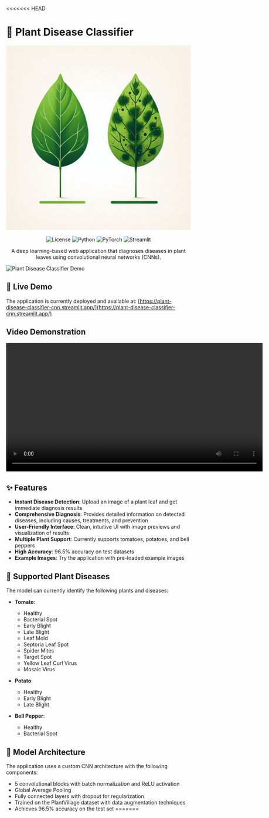 <<<<<<< HEAD
# 🌿 Plant Disease Classifier

<p align="center">
  <img src="images/logo.png" alt="Project Logo" width="600"/>
</p>

<p align="center">
  <img src="https://img.shields.io/badge/license-MIT-blue.svg" alt="License"/>
  <img src="https://img.shields.io/badge/python-3.8%2B-blue" alt="Python"/>
  <img src="https://img.shields.io/badge/PyTorch-2.0%2B-orange" alt="PyTorch"/>
  <img src="https://img.shields.io/badge/Streamlit-1.20%2B-red" alt="Streamlit"/>
</p>

<p align="center">
  A deep learning-based web application that diagnoses diseases in plant leaves using convolutional neural networks (CNNs).
</p>

![Plant Disease Classifier Demo](https://your-repo-url/images/demo.gif)

## 🚀 Live Demo

The application is currently deployed and available at:
[https://plant-disease-classifier-cnn.streamlit.app/](https://plant-disease-classifier-cnn.streamlit.app/)


## Video Demonstration

<div align="center">
  <video width="700" src="https://github.com/user-attachments/assets/205a963b-3a80-473e-8337-0dccaa977388"/>
</div>


## ✨ Features

- **Instant Disease Detection**: Upload an image of a plant leaf and get immediate diagnosis results
- **Comprehensive Diagnosis**: Provides detailed information on detected diseases, including causes, treatments, and prevention
- **User-Friendly Interface**: Clean, intuitive UI with image previews and visualization of results
- **Multiple Plant Support**: Currently supports tomatoes, potatoes, and bell peppers
- **High Accuracy**: 96.5% accuracy on test datasets
- **Example Images**: Try the application with pre-loaded example images

## 🧪 Supported Plant Diseases

The model can currently identify the following plants and diseases:

- **Tomato**:
  - Healthy
  - Bacterial Spot
  - Early Blight
  - Late Blight
  - Leaf Mold
  - Septoria Leaf Spot
  - Spider Mites
  - Target Spot
  - Yellow Leaf Curl Virus
  - Mosaic Virus

- **Potato**:
  - Healthy
  - Early Blight
  - Late Blight

- **Bell Pepper**:
  - Healthy
  - Bacterial Spot

## 🔧 Model Architecture

The application uses a custom CNN architecture with the following components:

- 5 convolutional blocks with batch normalization and ReLU activation
- Global Average Pooling
- Fully connected layers with dropout for regularization
- Trained on the PlantVillage dataset with data augmentation techniques
- Achieves 96.5% accuracy on the test set
=======
